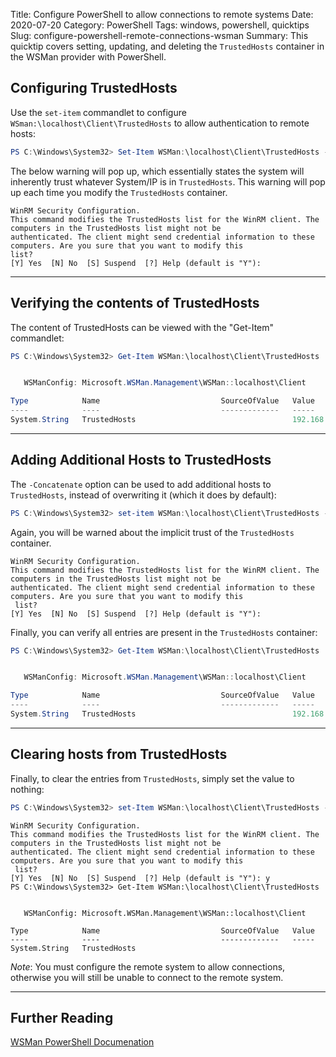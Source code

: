 Title: Configure PowerShell to allow connections to remote systems
Date: 2020-07-20
Category: PowerShell
Tags: windows, powershell, quicktips
Slug: configure-powershell-remote-connections-wsman
Summary: This quicktip covers setting, updating, and deleting the `TrustedHosts` container in the WSMan provider with PowerShell.

Configuring TrustedHosts
-----
Use the `set-item` commandlet to configure `WSman:\localhost\Client\TrustedHosts` to allow authentication to remote hosts:
```powershell
PS C:\Windows\System32> Set-Item WSMan:\localhost\Client\TrustedHosts -Value '192.168.10.20'
```
The below warning will pop up, which essentially states the system will inherently trust whatever System/IP is in `TrustedHosts`. This warning will pop up each time you modify the `TrustedHosts` container.

```text
WinRM Security Configuration.
This command modifies the TrustedHosts list for the WinRM client. The computers in the TrustedHosts list might not be
authenticated. The client might send credential information to these computers. Are you sure that you want to modify this
list?
[Y] Yes  [N] No  [S] Suspend  [?] Help (default is "Y"):
```
_____

Verifying the contents of TrustedHosts
---
The content of TrustedHosts can be viewed with the "Get-Item" commandlet:

```powershell
PS C:\Windows\System32> Get-Item WSMan:\localhost\Client\TrustedHosts


   WSManConfig: Microsoft.WSMan.Management\WSMan::localhost\Client

Type            Name                           SourceOfValue   Value
----            ----                           -------------   -----
System.String   TrustedHosts                                   192.168.10.20
```
_____

Adding Additional Hosts to TrustedHosts
---
The `-Concatenate` option can be used to add additional hosts to `TrustedHosts`, instead of overwriting it (which it does by default):
```powershell
PS C:\Windows\System32> set-item WSMan:\localhost\Client\TrustedHosts -Value '*.trusted.domain' -Concatenate
```
Again, you will be warned about the implicit trust of the `TrustedHosts` container.
```text
WinRM Security Configuration.
This command modifies the TrustedHosts list for the WinRM client. The computers in the TrustedHosts list might not be
authenticated. The client might send credential information to these computers. Are you sure that you want to modify this
 list?
[Y] Yes  [N] No  [S] Suspend  [?] Help (default is "Y"):
```
Finally, you can verify all entries are present in the `TrustedHosts` container:
```powershell
PS C:\Windows\System32> Get-Item WSMan:\localhost\Client\TrustedHosts


   WSManConfig: Microsoft.WSMan.Management\WSMan::localhost\Client

Type            Name                           SourceOfValue   Value
----            ----                           -------------   -----
System.String   TrustedHosts                                   192.168.10.20,*.trusted.domain
```
_____


Clearing hosts from TrustedHosts
---
Finally, to clear the entries from `TrustedHosts`, simply set the value to nothing:
```powershell
PS C:\Windows\System32> set-Item WSMan:\localhost\Client\TrustedHosts -Value ''
```
```text
WinRM Security Configuration.
This command modifies the TrustedHosts list for the WinRM client. The computers in the TrustedHosts list might not be
authenticated. The client might send credential information to these computers. Are you sure that you want to modify this
 list?
[Y] Yes  [N] No  [S] Suspend  [?] Help (default is "Y"): y
PS C:\Windows\System32> Get-Item WSMan:\localhost\Client\TrustedHosts


   WSManConfig: Microsoft.WSMan.Management\WSMan::localhost\Client

Type            Name                           SourceOfValue   Value
----            ----                           -------------   -----
System.String   TrustedHosts
```
_Note_: You must configure the remote system to allow connections, otherwise you will still be unable to connect to the remote system.
_____
Further Reading
-----
[WSMan PowerShell Documenation](https://docs.microsoft.com/en-us/powershell/module/microsoft.wsman.management/about/about_wsman_provider?view=powershell-7)
